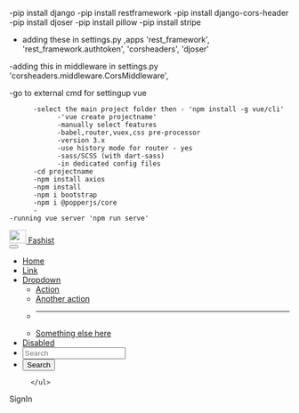 -pip install django
-pip install restframework
-pip install  django-cors-header
-pip install djoser
-pip install pillow 
-pip install stripe


- adding these in settings.py ,apps
    'rest_framework',
    'rest_framework.authtoken',
    'corsheaders',
    'djoser'

-adding this in middleware in settings.py
  'corsheaders.middleware.CorsMiddleware',

-go to external cmd for settingup vue

          -select the main project folder then - 'npm install -g vue/cli'
                -'vue create projectname'
                -manually select features
                -babel,router,vuex,css pre-processor
                -version 3.x
                -use history mode for router - yes
                -sass/SCSS (with dart-sass)
                -in dedicated config files
          -cd projectname
          -npm install axios
          -npm install 
          -npm i bootstrap
          -npm i @popperjs/core
          -
    -running vue server 'npm run serve'




<nav class="navbar navbar-expand-lg navbar-dark bg-dark mb-3">
  <div class="container-fluid">
    <div>
    <a class="navbar-brand" href="#">
      <img src="/docs/5.0/assets/brand/bootstrap-logo.svg" alt="" width="30" height="24" class="d-inline-block align-text-top">
      Fashist
    </a>
  </div>
    <button class="navbar-toggler" type="button" data-bs-toggle="collapse" data-bs-target="#navbarSupportedContent" aria-controls="navbarSupportedContent" aria-expanded="false" aria-label="Toggle navigation">
      <span class="navbar-toggler-icon"></span>
    </button>
    <div class="collapse navbar-collapse" id="navbarSupportedContent">
      <ul class="navbar-nav me-auto mb-2 mb-lg-0">
        <li class="nav-item">
          <a class="nav-link active" aria-current="page" href="#">Home</a>
        </li>
        <li class="nav-item">
          <a class="nav-link active" href="#">Link</a>
        </li>
        <li class="nav-item dropdown">
          <a class="nav-link dropdown-toggle" href="#" id="navbarDropdown" role="button" data-bs-toggle="dropdown" aria-expanded="false">
            Dropdown
          </a>
          <ul class="dropdown-menu" aria-labelledby="navbarDropdown">
            <li><a class="dropdown-item" href="#">Action</a></li>
            <li><a class="dropdown-item" href="#">Another action</a></li>
            <li><hr class="dropdown-divider"></li>
            <li><a class="dropdown-item" href="#">Something else here</a></li>
          </ul>
        </li>
        <li class="nav-item">
          <a class="nav-link " href="#" tabindex="-1">Disabled</a>
        </li>
        <li class="nav-item me-2">
          <input class="form-control" type="search" placeholder="Search" aria-label="Search">
        </li>
        <li class="nav-item">
          <button class="btn btn-outline-success " type="submit">Search</button>
        </li>

      </ul>

  </div>
        <div class="d-flex">
        <router-link to="/cart" class="btn btn-success me-2">
        <i class="fa fa-shopping-cart"></i>
        </router-link>
        <router-link to="/login" class="btn btn-primary">SignIn
        </router-link>
      </div>
    </div>
</nav>

